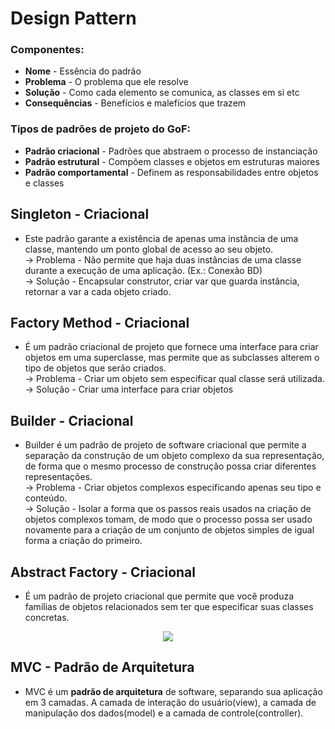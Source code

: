 # Design Pattern  

### Componentes: 
* **Nome** - Essência do padrão  
* **Problema** - O problema que ele resolve  
* **Solução** - Como cada elemento se comunica, as classes em si etc  
* **Consequências** - Benefícios e malefícios que trazem  

### Tipos de padrões de projeto do GoF:  
* **Padrão criacional** - Padrões que abstraem o processo de instanciação  
* **Padrão estrutural** - Compõem classes e objetos em estruturas maiores  
* **Padrão comportamental** - Definem as responsabilidades entre objetos e classes  


## Singleton - Criacional
* Este padrão garante a existência de apenas uma instância de uma classe, mantendo um ponto global de acesso ao seu objeto.  
-> Problema - Não permite que haja duas instâncias de uma classe durante a execução de uma aplicação. (Ex.: Conexão BD)  
-> Solução - Encapsular construtor, criar var que guarda instância, retornar a var a cada objeto criado.  


## Factory Method - Criacional 
* É um padrão criacional de projeto que fornece uma interface para criar objetos em uma superclasse, mas permite que as subclasses alterem o tipo de objetos que serão criados.  
-> Problema - Criar um objeto sem especificar qual classe será utilizada.  
-> Solução - Criar uma interface para criar objetos  


## Builder - Criacional 
* Builder é um padrão de projeto de software criacional que permite a separação da construção de um objeto complexo da sua representação, de forma que o mesmo processo de construção possa criar diferentes representações.  
-> Problema - Criar objetos complexos especificando apenas seu tipo e conteúdo.  
-> Solução - Isolar a forma que os passos reais usados na criação de objetos complexos tomam, de modo que o processo possa ser usado novamente para a criação de um conjunto de objetos simples de igual forma a criação do primeiro.  

## Abstract Factory - Criacional 
* É um padrão de projeto criacional que permite que você produza famílias de objetos relacionados sem ter que especificar suas classes concretas.
<p align="center">
  <img src="https://refactoring.guru/images/patterns/diagrams/abstract-factory/structure.png">
</p>


## MVC - Padrão de Arquitetura
* MVC é um **padrão de arquitetura** de software, separando sua aplicação em 3 camadas. A camada de interação do usuário(view), a camada de manipulação dos dados(model) e a camada de controle(controller).

